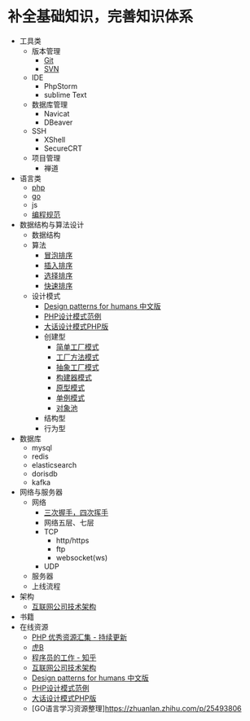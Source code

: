 # 补全基础知识，完善知识体系
* 工具类
    * 版本管理
        * [Git](https://github.com/lpp864019150/givemeanoffer/blob/main/tools/Git.md)
        * [SVN](https://github.com/lpp864019150/givemeanoffer/blob/main/tools/SVN.md)
    * IDE
        * PhpStorm
        * sublime Text
    * 数据库管理
        * Navicat
        * DBeaver
    * SSH
        * XShell
        * SecureCRT
    * 项目管理
        * 禅道
* 语言类
    * [php](http://php.net)
    * [go](https://zhuanlan.zhihu.com/p/25493806)
    * js
    * [编程规范](https://www.jianshu.com/p/b33155c15343)
* 数据结构与算法设计
    * 数据结构
    * 算法
        * [冒泡排序](https://github.com/lpp864019150/givemeanoffer/blob/main/algorithm/algorithm.php)
        * [插入排序](https://github.com/lpp864019150/givemeanoffer/blob/main/algorithm/algorithm.php)
        * [选择排序](https://github.com/lpp864019150/givemeanoffer/blob/main/algorithm/algorithm.php)
        * [快速排序](https://github.com/lpp864019150/givemeanoffer/blob/main/algorithm/algorithm.php)
    * 设计模式
        * [Design patterns for humans 中文版](https://github.com/guanguans/design-patterns-for-humans-cn)
        * [PHP设计模式范例](https://designpatternsphp.readthedocs.io/zh_CN/latest/README.html)
        * [大话设计模式PHP版](https://design-patterns-by-php.hulin.ink/)
        * 创建型
            * [简单工厂模式](https://github.com/lpp864019150/givemeanoffer/blob/main/patterns/simpleFactory.php)
            * [工厂方法模式](https://github.com/lpp864019150/givemeanoffer/blob/main/patterns/factoryMethod.php)
            * [抽象工厂模式](https://github.com/lpp864019150/givemeanoffer/blob/main/patterns/abstractFactory.php)
            * [构建器模式](https://github.com/lpp864019150/givemeanoffer/blob/main/patterns/builder.php)
            * [原型模式](https://github.com/lpp864019150/givemeanoffer/blob/main/patterns/clone.php)
            * [单例模式](https://github.com/lpp864019150/givemeanoffer/blob/main/patterns/singleton.php)
            * [对象池](https://github.com/lpp864019150/givemeanoffer/blob/main/patterns/pool.php)
        * 结构型
        * 行为型
* 数据库
    * mysql
    * redis
    * elasticsearch
    * dorisdb
    * kafka
* 网络与服务器
    * 网络
        * [三次握手，四次挥手](https://github.com/lpp864019150/givemeanoffer/blob/main/network/tcp.md)
        * 网络五层、七层
        * TCP
            * http/https
            * ftp
            * websocket(ws)
        * UDP
    * 服务器
    * 上线流程
* 架构
    * [互联网公司技术架构](https://github.com/davideuler/architecture.of.internet-product)
* 书籍
* 在线资源
    * [PHP 优秀资源汇集 - 持续更新](https://shockerli.net/post/php-awesome/)
    * [虎B](https://github.com/TIGERB/easy-tips)
    * [程序员的工作 - 知乎](https://www.zhihu.com/collection/29036428)
    * [互联网公司技术架构](https://github.com/davideuler/architecture.of.internet-product)
    * [Design patterns for humans 中文版](https://github.com/guanguans/design-patterns-for-humans-cn)
    * [PHP设计模式范例](https://designpatternsphp.readthedocs.io/zh_CN/latest/README.html)
    * [大话设计模式PHP版](https://design-patterns-by-php.hulin.ink/)
    * [GO语言学习资源整理]https://zhuanlan.zhihu.com/p/25493806
